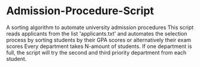 # Admission-Procedure-Script
A sorting algorithm to automate university admission procedures
This script reads applicants from the list 'applicants.txt' and automates the selection process by sorting students by their GPA scores or alternatively their exam scores
Every department takes N-amount of students. If one department is full, the script will try the second and third priority department from each student.
